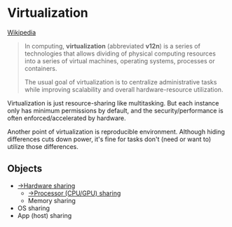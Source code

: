 # Virtualization
[Wikipedia](https://en.wikipedia.org/wiki/Virtualization)

> In computing, **virtualization** (abbreviated **v12n**) is a series of technologies that allows dividing of physical computing resources into a series of virtual machines, operating systems, processes or containers.
>
> The usual goal of virtualization is to centralize administrative tasks while improving scalability and overall hardware-resource utilization.

Virtualization is just resource-sharing like multitasking. But each instance only has minimum permissions by default, and the security/performance is often enforced/accelerated by hardware.

Another point of virtualization is reproducible environment. Although hiding differences cuts down power, it's fine for tasks don't (need or want to) utilize those differences.

## Objects
- [→Hardware sharing](https://github.com/Chaoses-Ib/ComputerHardware#virtualization)
  - [→Processor (CPU/GPU) sharing](https://github.com/Chaoses-Ib/Processors#virtualization)
  - Memory sharing
- OS sharing
- App (host) sharing
